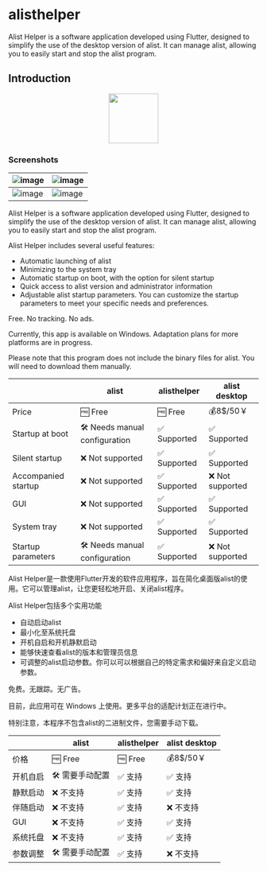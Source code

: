 # alisthelper
Alist Helper is a software application developed using Flutter, designed to simplify the use of the desktop version of alist. It can manage alist, allowing you to easily start and stop the alist program.

## Introduction

<p align="center">
  <img src="https://github.com/Xmarmalade/alisthelper/assets/16839488/2067509c-756e-48cd-8f20-5ea961f46ef7" width="100" height="100">
</p>

### Screenshots
|![image](https://user-images.githubusercontent.com/16839488/235718140-0572c7ae-b3d5-46a8-b092-65a3dff7d92f.png)|![image](https://user-images.githubusercontent.com/16839488/235718717-e7fae230-284e-4ad8-9e8e-5f9a7d6a22dd.png)|
|---|---|
|![image](https://user-images.githubusercontent.com/16839488/236637250-ec2b437f-0dcb-4c4e-b284-4db44dd06e19.png)|![image](https://user-images.githubusercontent.com/16839488/236637200-5b9f2383-b29e-434d-a8e6-41187e00eb02.png)|





Alist Helper is a software application developed using Flutter, designed to simplify the use of the desktop version of alist. It can manage alist, allowing you to easily start and stop the alist program.

Alist Helper includes several useful features:

- Automatic launching of alist
- Minimizing to the system tray
- Automatic startup on boot, with the option for silent startup
- Quick access to alist version and administrator information
- Adjustable alist startup parameters. You can customize the startup parameters to meet your specific needs and preferences.

Free. No tracking. No ads.

Currently, this app is available on Windows. Adaptation plans for more platforms are in progress.

Please note that this program does not include the binary files for alist. You will need to download them manually.

| | alist | alisthelper | alist desktop |
| -------- | ------------ | ----------- | ------------- |
| Price | 🆓 Free | 🆓 Free | 💰8$/50￥ |
| Startup at boot | 🛠️ Needs manual configuration | ✅ Supported | ✅ Supported |
| Silent startup | ❌ Not supported | ✅ Supported | ✅ Supported |
| Accompanied startup | ❌ Not supported | ✅ Supported | ❌ Not supported |
| GUI | ❌ Not supported | ✅ Supported | ✅ Supported |
| System tray | ❌ Not supported | ✅ Supported | ✅ Supported |
| Startup parameters | 🛠️ Needs manual configuration | ✅ Supported | ❌ Not supported |

Alist Helper是一款使用Flutter开发的软件应用程序，旨在简化桌面版alist的使用。它可以管理alist，让您更轻松地开启、关闭alist程序。

Alist Helper包括多个实用功能
 - 自动启动alist
 - 最小化至系统托盘
 - 开机自启和开机静默启动
 - 能够快速查看alist的版本和管理员信息
 - 可调整的alist启动参数。你可以可以根据自己的特定需求和偏好来自定义启动参数。

免费。无跟踪。无广告。

目前，此应用可在 Windows 上使用。更多平台的适配计划正在进行中。

特别注意，本程序不包含alist的二进制文件，您需要手动下载。

| | alist | alisthelper | alist desktop |
| -------- | ------------ | ----------- | ------------- |
| 价格 | 🆓 Free | 🆓 Free | 💰8$/50￥ |
| 开机自启 | 🛠️ 需要手动配置 | ✅ 支持 | ✅ 支持 |
| 静默启动 | ❌ 不支持 | ✅ 支持 | ✅ 支持 |
| 伴随启动 | ❌ 不支持 | ✅ 支持 | ❌ 不支持 |
| GUI | ❌ 不支持 | ✅ 支持 | ✅ 支持 |
| 系统托盘 | ❌ 不支持 | ✅ 支持 | ✅ 支持 |
| 参数调整 | 🛠️ 需要手动配置 | ✅ 支持 | ❌ 不支持 |


